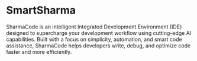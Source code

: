 # SmartSharma
SharmaCode is an intelligent Integrated Development Environment (IDE) designed to supercharge your development workflow using cutting-edge AI capabilities. Built with a focus on simplicity, automation, and smart code assistance, SharmaCode helps developers write, debug, and optimize code faster and more efficiently.
